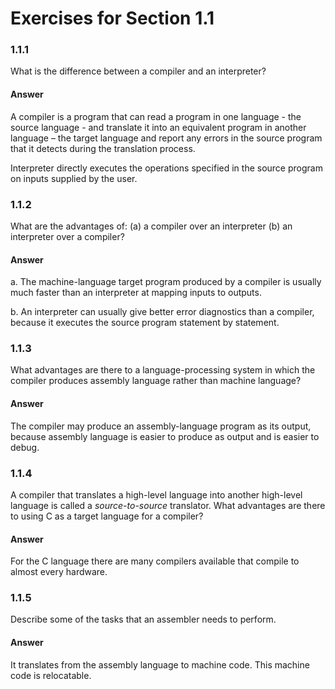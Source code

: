 # Exercises for Section 1.1

### 1.1.1

What is the difference between a compiler and an interpreter?

#### Answer

A compiler is a program that can read a program in one language - the source language - and translate it into an equivalent program in another language – the target language and report any errors in the source program that it detects during the translation process.

Interpreter directly executes the operations specified in the source program on inputs supplied by the user.

### 1.1.2

What are the advantages of:
(a) a compiler over an interpreter
(b) an interpreter over a compiler?

#### Answer

a. The machine-language target program produced by a compiler is usually much faster than an interpreter at mapping inputs to outputs.

b. An interpreter can usually give better error diagnostics than a compiler, because it executes the source program statement by statement.

### 1.1.3

What advantages are there to a language-processing system in which the compiler
produces assembly language rather than machine language?

#### Answer

The compiler may produce an assembly-language program as its output, because
assembly language is easier to produce as output and is easier to debug.

### 1.1.4

A compiler that translates a high-level language into another high-level
language is called a *source-to-source* translator. What advantages are there to
using C as a target language for a compiler?

#### Answer

For the C language there are many compilers available that compile to almost
every hardware.

### 1.1.5

Describe some of the tasks that an assembler needs to perform.

#### Answer

It translates from the assembly language to machine code. This machine code is
relocatable. 
